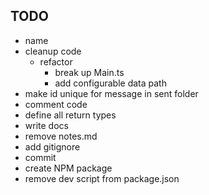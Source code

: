 ## TODO

- name
- cleanup code
  - refactor
    - break up Main.ts
    - add configurable data path
- make id unique for message in sent folder
- comment code
- define all return types
- write docs
- remove notes.md
- add gitignore
- commit
- create NPM package
- remove dev script from package.json

